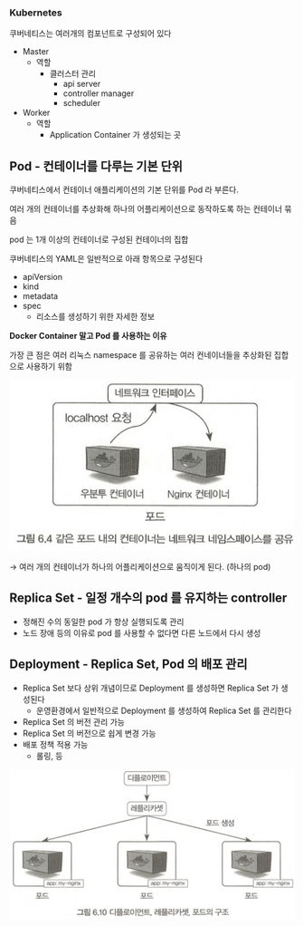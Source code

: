 ### Kubernetes

쿠버네티스는 여러개의 컴포넌트로 구성되어 있다

- Master
    - 역할
        - 클러스터 관리
            - api server
            - controller manager
            - scheduler
- Worker
    - 역할
        - Application Container 가 생성되는 곳

## **Pod - 컨테이너를 다루는 기본 단위**

쿠버네티스에서 컨테이너 애플리케이션의 기본 단위를  Pod 라 부른다.

여러 개의 컨테이너를 추상화해 하나의 어플리케이션으로 동작하도록 하는 컨테이너 묶음

pod 는 1개 이상의 컨테이너로 구성된 컨테이너의 집합

쿠버네티스의 YAML은 일반적으로 아래 항목으로 구성된다

- apiVersion
- kind
- metadata
- spec
    - 리소스를 생성하기 위한 자세한 정보

**Docker Container 말고 Pod 를 사용하는 이유**

가장 큰 점은 여러 리눅스 namespace 를 공유하는 여러 컨네이너들을 추상화된 집합으로 사용하기 위함

<img src="/img/6-4.jpeg" width="600px;">

→ 여러 개의 컨테이너가 하나의 어플리케이션으로 움직이게 된다. (하나의 pod)

## Replica Set - 일정 개수의 pod 를 유지하는 controller

- 정해진 수의 동일한 pod 가 항상 실행되도록 관리
- 노드 장애 등의 이유로 pod 를 사용할 수 없다면 다른 노드에서 다시 생성

## Deployment - Replica Set, Pod 의 배포 관리

- Replica Set 보다 상위 개념이므로 Deployment 를 생성하면 Replica Set 가 생성된다
    - 운영환경에서 일반적으로 Deployment 를 생성하여 Replica Set 를 관리한다
- Replica Set 의 버전 관리 가능
- Replica Set 의 버전으로 쉽게 변경 가능
- 배포 정책 적용 가능
    - 롤링, 등

<img src="/img/6-10.png" width="600px;">
